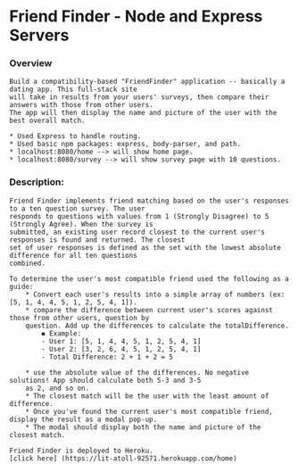 # Friend Finder - Node and Express Servers

### Overview

    Build a compatibility-based "FriendFinder" application -- basically a dating app. This full-stack site 
    will take in results from your users' surveys, then compare their answers with those from other users. 
    The app will then display the name and picture of the user with the best overall match.

    * Used Express to handle routing.
    * Used basic npm packages: express, body-parser, and path.
    * localhost:8080/home --> will show home page.
    * localhost:8080/survey --> will show survey page with 10 questions.

### Description:

    Friend Finder implements friend matching based on the user's responses to a ten question survey. The user
    responds to questions with values from 1 (Strongly Disagree) to 5 (Strongly Agree). When the survey is
    submitted, an existing user record closest to the current user's responses is found and returned. The closest
    set of user responses is defined as the set with the lowest absolute difference for all ten questions
    combined.

    To determine the user's most compatible friend used the following as a guide:
        * Convert each user's results into a simple array of numbers (ex: [5, 1, 4, 4, 5, 1, 2, 5, 4, 1]).
        * compare the difference between current user's scores against those from other users, question by
        question. Add up the differences to calculate the totalDifference.
            ◾ Example: 
            - User 1: [5, 1, 4, 4, 5, 1, 2, 5, 4, 1]
            - User 2: [3, 2, 6, 4, 5, 1, 2, 5, 4, 1]
            - Total Difference: 2 + 1 + 2 = 5

        * use the absolute value of the differences. No negative solutions! App should calculate both 5-3 and 3-5
        as 2, and so on.
        * The closest match will be the user with the least amount of difference.
        * Once you've found the current user's most compatible friend, display the result as a modal pop-up.
        * The modal should display both the name and picture of the closest match.

    Friend Finder is deployed to Heroku.
    [click here] (https://lit-atoll-92571.herokuapp.com/home)